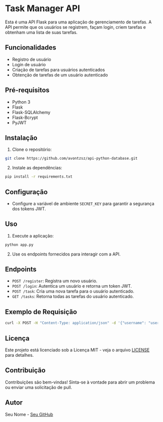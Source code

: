 # Task Manager API

Esta é uma API Flask para uma aplicação de gerenciamento de tarefas. A API permite que os usuários se registrem, façam login, criem tarefas e obtenham uma lista de suas tarefas.

## Funcionalidades

- Registro de usuário
- Login de usuário
- Criação de tarefas para usuários autenticados
- Obtenção de tarefas de um usuário autenticado

## Pré-requisitos

- Python 3
- Flask
- Flask-SQLAlchemy
- Flask-Bcrypt
- PyJWT

## Instalação

1. Clone o repositório:

```bash
git clone https://github.com/avontzsz/api-python-database.git
```

2. Instale as dependências:

```bash
pip install -r requirements.txt
```

## Configuração

- Configure a variável de ambiente `SECRET_KEY` para garantir a segurança dos tokens JWT.

## Uso

1. Execute a aplicação:

```bash
python app.py
```

2. Use os endpoints fornecidos para interagir com a API.

## Endpoints

- `POST /register`: Registra um novo usuário.
- `POST /login`: Autentica um usuário e retorna um token JWT.
- `POST /task`: Cria uma nova tarefa para o usuário autenticado.
- `GET /tasks`: Retorna todas as tarefas do usuário autenticado.

## Exemplo de Requisição

```bash
curl -X POST -H "Content-Type: application/json" -d '{"username": "user", "password": "password"}' http://localhost:5000/register
```

## Licença

Este projeto está licenciado sob a Licença MIT - veja o arquivo [LICENSE](LICENSE) para detalhes.

## Contribuição

Contribuições são bem-vindas! Sinta-se à vontade para abrir um problema ou enviar uma solicitação de pull.

## Autor

Seu Nome - [Seu GitHub](https://github.com/avontzsz)
